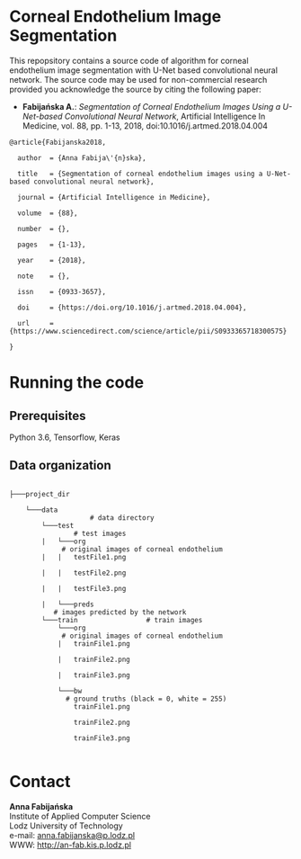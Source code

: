 # Corneal Endothelium Image Segmentation

<p>This repopsitory contains a source code of algorithm for corneal endothelium image segmentation with U-Net based convolutional neural network. The source code may be used for non-commercial research provided you acknowledge the source by citing the following paper:</p>

<ul>
<li> <b>Fabijańska A.</b>: <i>Segmentation of Corneal Endothelium Images Using a U-Net-based Convolutional Neural Network</i>, Artificial Intelligence In Medicine, vol. 88, pp. 1-13, 2018, doi:10.1016/j.artmed.2018.04.004
</ul>

<pre><code>@article{Fabijanska2018,<br>
  author  = {Anna Fabija\'{n}ska}, <br>
  title   = {Segmentation of corneal endothelium images using a U-Net-based convolutional neural network},<br>
  journal = {Artificial Intelligence in Medicine},<br>
  volume  = {88},<br>
  number  = {},<br>
  pages   = {1-13},<br>
  year 	  = {2018},<br>
  note 	  = {},</br>
  issn 	  = {0933-3657},<br>
  doi 	  = {https://doi.org/10.1016/j.artmed.2018.04.004}, <br>
  url 	  = {https://www.sciencedirect.com/science/article/pii/S0933365718300575}<br>
}</code></pre>

# Running the code

## Prerequisites

Python 3.6, Tensorflow, Keras  

## Data organization

<pre><code>
├───project_dir<br>
    └───data<br>                    # data directory
        └───test<br>                # test images
        |   └───org<br>             # original images of corneal endothelium
        |   |   testFile1.png <br>
        |   |   testFile2.png <br>
        |   |   testFile3.png <br>
        |   └───preds<br>           # images predicted by the network
        └───train                 # train images
            └───org<br>             # original images of corneal endothelium
            |   trainFile1.png <br>
            |   trainFile2.png <br>
            |   trainFile3.png <br>
            └───bw<br>              # ground truths (black = 0, white = 255)
                trainFile1.png <br>
                trainFile2.png <br>
                trainFile3.png <br>
</code></pre>

# Contact

<b>Anna Fabijańska</b> <br>
Institute of Applied Computer Science <br>
Lodz University of Technology <br>
e-mail: anna.fabijanska@p.lodz.pl <br>
WWW: http://an-fab.kis.p.lodz.pl
